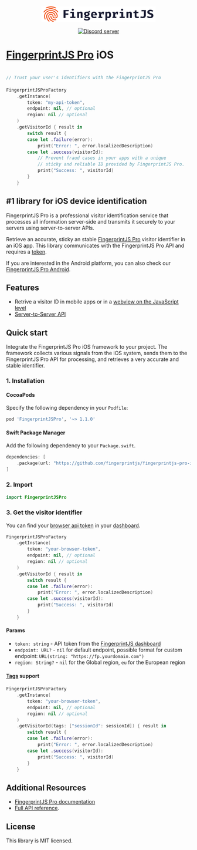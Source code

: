 <p align="center">
  <a href="https://fingerprintjs.com">
    <img src="logo.svg" alt="FingerprintJS" width="312px" />
  </a>
</p>
<p align="center">
  <a href="https://discord.gg/39EpE2neBg">
    <img src="https://img.shields.io/discord/852099967190433792?style=logo&label=Discord&logo=Discord&logoColor=white" alt="Discord server">
  </a>
</p>

# [FingerprintJS Pro](https://fingerprintjs.com/) iOS

```swift

// Trust your user's identifiers with the FingerprintJS Pro

FingerprintJSProFactory
    .getInstance(
        token: "my-api-token",
        endpoint: nil, // optional
        region: nil // optional
    )
    .getVisitorId { result in
        switch result {
        case let .failure(error):
            print("Error: ", error.localizedDescription)
        case let .success(visitorId):
            // Prevent fraud cases in your apps with a unique
            // sticky and reliable ID provided by FingerprintJS Pro.
            print("Success: ", visitorId)
        }
    }
```

## #1 library for iOS device identification

FingerprintJS Pro is a professional visitor identification service that processes all information server-side and transmits it securely to your servers using server-to-server APIs.

Retrieve an accurate, sticky an stable [FingerprintJS Pro](https://fingerprintjs.com/) visitor identifier in an iOS app. This library communicates with the FingerprintJS Pro API and requires a [token](https://dev.fingerprintjs.com/docs). 

If you are interested in the Android platform, you can also check our [FingerprintJS Pro Android](https://github.com/fingerprintjs/fingerprintjs-pro-android).

## Features

- Retrive a visitor ID in mobile apps or in  a [webview on the JavaScript level](docs/client_api.md#using-inside-a-webview-with-javascript)
- [Server-to-Server API](https://dev.fingerprintjs.com/docs/server-api)

## Quick start
Integrate the FingerprintJS Pro iOS framework to your project. The framework collects various signals from the iOS system, sends them to the FingerprintJS Pro API for processing, and retrieves a very accurate and stable identifier.

### 1. Installation

#### CocoaPods

Specify the following dependency in your `Podfile`:

```ruby
pod 'FingerprintJSPro', '~> 1.1.0'
```

#### Swift Package Manager

Add the following dependency to your `Package.swift`.

```swift
dependencies: [
    .package(url: "https://github.com/fingerprintjs/fingerprintjs-pro-ios-integrations", .upToNextMajor(from: "1.1.0"))
]
```

### 2. Import

```swift
import FingerprintJSPro
```

### 3. Get the visitor identifier
You can find your [browser api token](https://dev.fingerprintjs.com/docs) in your [dashboard](https://dashboard.fingerprintjs.com/subscriptions/).

```swift
FingerprintJSProFactory
    .getInstance(
        token: "your-browser-token",
        endpoint: nil, // optional
        region: nil // optional
    )
    .getVisitorId { result in
        switch result {
        case let .failure(error):
            print("Error: ", error.localizedDescription)
        case let .success(visitorId):
            print("Success: ", visitorId)
        }
    }
```
#### Params
- `token: string` - API token from the [FingerprintJS dashboard](https://dashboard.fingerprintjs.com/)
- `endpoint: URL?` - `nil` for default endpoint, possible format for custom endpoint: `URL(string: "https://fp.yourdomain.com")`
- `region: String?` - `nil` for the Global region, `eu` for the European region

#### [Tags](https://dev.fingerprintjs.com/v2/docs/js-agent#tag) support

```swift
FingerprintJSProFactory
    .getInstance(
        token: "your-browser-token",
        endpoint: nil, // optional
        region: nil // optional
    )
    .getVisitorId(tags: ["sessionId": sessionId]) { result in
        switch result {
        case let .failure(error):
            print("Error: ", error.localizedDescription)
        case let .success(visitorId):
            print("Success: ", visitorId)
        }
    }
```


## Additional Resources
- [FingerprintJS Pro documentation](https://dev.fingerprintjs.com/docs)
- [Full API reference](docs/client_api.md).

## License
This library is MIT licensed.
